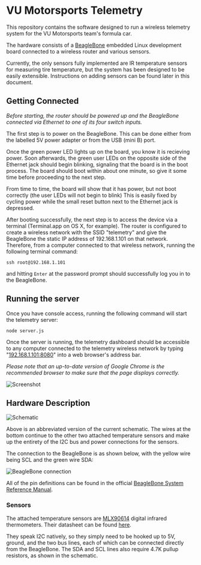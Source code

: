 # VU Motorsports Telemetry

This repository contains the software designed to run a wireless telemetry
system for the VU Motorsports team's formula car.

The hardware consists of a [BeagleBone][1] embedded Linux development board
connected to a wireless router and various sensors.

Currently, the only sensors fully implemented are IR temperature sensors for
measuring tire temperature, but the system has been designed to be easily
extensible. Instructions on adding sensors can be found later in this document.

## Getting Connected

*Before starting, the router should be powered up and the BeagleBone connected
via Ethernet to one of its four switch inputs.*

The first step is to power on the BeagleBone. This can be done either from the
labelled 5V power adapter or from the USB (mini B) port.

Once the green power LED lights up on the board, you know it is recieving power.
Soon afterwards, the green user LEDs on the opposite side of the Ethernet jack
should begin blinking, signaling that the board is in the boot process. The
board should boot within about one minute, so give it some time before
proceeding to the next step. 

From time to time, the board will show that it has power, but not boot correctly
(the user LEDs will not begin to blink) This is easily fixed by cycling power
while the small reset button next to the Ethernet jack is depressed. 

After booting successfully, the next step is to access the device via a terminal
(Terminal.app on OS X, for example). The router is configured to create
a wireless network with the SSID "telemetry" and give the BeagleBone the static
IP address of 192.168.1.101 on that network. Therefore, from a computer
connected to that wireless network, running the following terminal command:

    ssh root@192.168.1.101

and hitting `Enter` at the password prompt should successfully log you in to
the BeagleBone. 

## Running the server

Once you have console access, running the following command will start the
telemetry server:

    node server.js

Once the server is running, the telemetry dashboard should be accessible to any
computer connected to the telemetry wireless network by typing
"[192.168.1.101:8080][2]" into a web browser's address bar.

*Please note that an up-to-date version of Google Chrome is the recommended
browser to make sure that the page displays correctly.*

![Screenshot][3]

## Hardware Description

![Schematic][4]

Above is an abbreviated version of the current schematic. The wires at the
bottom continue to the other two attached temperature sensors and make up the
entirety of the I2C bus and power connections for the sensors. 

The connection to the BeagleBone is as shown below, with the yellow wire being
SCL and the green wire SDA:

![BeagleBone connection][5]

All of the pin definitions can be found in the official [BeagleBone System
Reference Manual][6].

### Sensors

The attached temperature sensors are [MLX90614][7] digital infrared
thermometers. Their datasheet can be found [here][8].

They speak I2C natively, so they simply need to be hooked up to 5V, ground, and
the two bus lines, each of which can be connected directly from the BeagleBone.
The SDA and SCL lines also require 4.7K pullup resistors, as shown in the
schematic. 

[1]: http://beagleboard.org/bone
[2]: http://192.168.1.101:8080
[3]: http://i.imgur.com/yOSW3.pngWiTOe
[4]: http://i.imgur.com/WiTOe.png
[5]: http://i.imgur.com/VBeMS.png
[6]: http://beagleboard.org/static/BONESRM_latest.pdf
[7]: http://www.melexis.com/Infrared-Thermometer-Sensors/Infrared-Thermometer-Sensors/MLX90614-615.aspx
[8]: http://www.melexis.com/Asset/IR-sensor-thermometer-MLX90614-Datasheet-DownloadLink-5152.aspx


